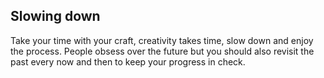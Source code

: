 ## Slowing down

Take your time with your craft, creativity takes time, slow down and enjoy the process. People obsess over the future but you should also revisit the past every now and then to keep your progress in check.